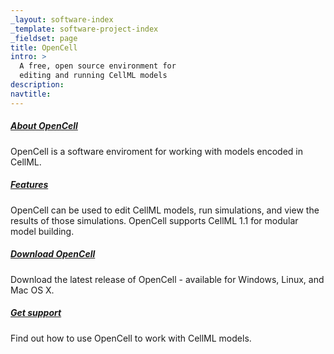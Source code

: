 ```yaml
---
_layout: software-index
_template: software-project-index
_fieldset: page
title: OpenCell
intro: >
  A free, open source environment for
  editing and running CellML models
description:
navtitle:
---
```

<div class="one-fourth">
<h5><a href="/software/opencell/about">About OpenCell</a></h5> <p>OpenCell is a software enviroment for working with models encoded in CellML.</p>
</div><!-- end .one-fourth -->
<div class="one-fourth">
<h5><a href="/software/opencell/features">Features</a></h5> <p>OpenCell can be used to edit CellML models, run simulations, and view the results of those simulations. OpenCell supports CellML 1.1 for modular model building.</p>
</div><!-- end .one-fourth -->
<div class="one-fourth">
<h5><a href="/software/opencell/download">Download OpenCell</a></h5> <p>Download the latest release of OpenCell - available for Windows, Linux, and Mac OS X.</p>
</div><!-- end .one-fourth -->
<div class="one-fourth last">
<h5><a href="/software/opencell/support">Get support</a></h5> <p>Find out how to use OpenCell to work with CellML models.</p>
</div><!-- end .one-fourth last -->